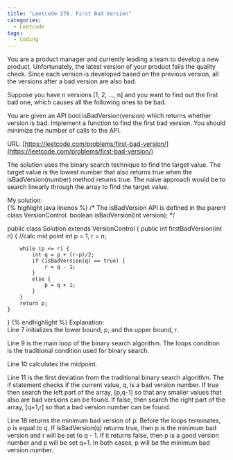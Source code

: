 ```yaml
---
title: "Leetcode 278. First Bad Version"
categories:
  - Leetcode
tags:
  - Coding
---
```

You are a product manager and currently leading a team to develop a new product. Unfortunately, the latest version of your product fails the quality check. Since each version is developed based on the previous version, all the versions after a bad version are also bad.

Suppose you have n versions [1, 2, ..., n] and you want to find out the first bad one, which causes all the following ones to be bad.

You are given an API bool isBadVersion(version) which returns whether version is bad. Implement a function to find the first bad version. You should minimize the number of calls to the API. 

URL: [https://leetcode.com/problems/first-bad-version/](https://leetcode.com/problems/first-bad-version/)

The solution uses the binary search technique to find the target value. The target value is the lowest number that also returns true when the isBadVersion(number) method returns true. The naive approach would be to search linearly through the array to find the target value.

My solution:  
{% highlight java linenos %}
/* The isBadVersion API is defined in the parent class VersionControl.
      boolean isBadVersion(int version); */

public class Solution extends VersionControl {
    public int firstBadVersion(int n) {
        //calc mid point
        int p = 1, r = n;
        
        while (p <= r) {
            int q = p + (r-p)/2;
            if (isBadVersion(q) == true) {
                r = q - 1;
            }
            else {
                p = q + 1;
            }
        }
        return p;
    }
}
{% endhighlight %}
Explanation:  
Line 7 initializes the lower bound, p, and the upper bound, r.

Line 9 is the main loop of the binary search algorithm. The loops condition is the traditional condition used for binary search.

Line 10 calculates the midpoint.

Line 11 is the first deviation from the traditional binary search algorithm. The if statement checks if the current value, q, is a bad version number. If true then search the left part of the array, [p,q-1] so that any smaller values that also are bad versions can be found. If false, then search the right part of the array, [q+1,r] so that a bad version number can be found.

Line 18 returns the minimum bad version of p. Before the loops terminates, p is equal to q. If isBadVersion(q) returns true, then p is the minimum bad version and r will be set to q - 1. If it returns false, then p is a good version number and p will be set q+1.  In both cases, p will be the minimum bad version number.